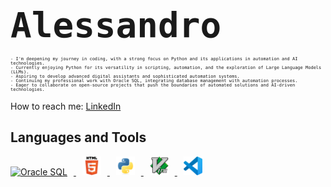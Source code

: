 # <span style="font-family: 'Consolas', monospace; font-size: 2em;">Alessandro</span>

<p style="font-family: 'Consolas', monospace; font-size: 0.5em; line-height: 1.0;">
  - I'm deepening my journey in coding, with a strong focus on Python and its applications in automation and AI technologies.<br>
  - Currently enjoying Python for its versatility in scripting, automation, and the exploration of Large Language Models (LLMs).<br>
  - Aspiring to develop advanced digital assistants and sophisticated automation systems.<br>
  - Continuing my professional work with Oracle SQL, integrating database management with automation processes.<br>
  - Eager to collaborate on open-source projects that push the boundaries of automated solutions and AI-driven technologies.<br>
</p>


  
  How to reach me: <a href="https://www.linkedin.com/in/alessandro-de-vincenti" target="_blank">LinkedIn</a>
</p>


## Languages and Tools

<p align="left">
  <a href="https://www.oracle.com/database/" style="margin-right: 10px;">
    <img src="https://img.icons8.com/color/48/000000/oracle-logo.png" alt="Oracle SQL" width="30" height="30" style="margin-right: 10px;"/>
  </a>
  <a href="https://developer.mozilla.org/en-US/docs/Web/HTML" style="margin-right: 10px;">
    <img src="https://raw.githubusercontent.com/devicons/devicon/master/icons/html5/html5-original-wordmark.svg" alt="HTML5" width="30" height="30" style="margin-right: 10px;"/>
  </a>
  <a href="https://www.python.org/" style="margin-right: 10px;">
    <img src="https://raw.githubusercontent.com/devicons/devicon/master/icons/python/python-original.svg" alt="Python" width="30" height="30" style="margin-right: 10px;"/>
  </a>
  <a href="https://www.vim.org/" style="margin-right: 10px;">
    <img src="https://raw.githubusercontent.com/devicons/devicon/master/icons/vim/vim-original.svg" alt="VIM" width="30" height="30" style="margin-right: 10px;"/>
  </a>
  <a href="https://code.visualstudio.com/" style="margin-right: 10px;">
    <img src="https://raw.githubusercontent.com/devicons/devicon/master/icons/vscode/vscode-original.svg" alt="VS Code" width="30" height="30" style="margin-right: 10px;"/>
  </a>
</p>
